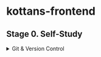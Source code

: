 # kottans-frontend

## Stage 0. Self-Study
<details>
<summary>Git & Version Control</summary> 


**Git - version control tool.**

Version control is like a save point in the game.

3 most popular version control tools:

- Git (distributed version control system)
- Subversion
- Mercurial

There are 2 different categories:
- _Centralized model_ (one computer hosts the project and every interaction must go through this computer)
- _Distributed model_ (no central repository of info, each dev has a complete copy on their computer)

3 main commands:
```$ git init```
```$ git clone```
```$ git status```


```ls``` - used to list files and directories

```mkdir``` - used to create a new directory

```cd``` - used to change directories

```rm``` - used to remove files and directories

```$ git log``` - is used to display all of the commits of a repository

```$ git log --oneline``` _(все те саме що і при git log тільки візуально покаже вкорочену версію)_

-----------------

##Branches
```$ git tag``` _(створити тег, можна і на древній коміт)_

🔥 ```$ git branch``` _(показати усі вітки і яка зараз вітка активна, for example → *master)_

```$ git branch name_of_new_branch```  _(створити нову вітку)_

```$ git checkout name_of_the_branch``` _(переключитися на іншу вітку)_

🔥  ``$ git checkout -b name_of_the_branch`` _(створить нову вітку і перейде в неї = git checkout)_

```$ git branch -d name_of_the_branch``` _(видалити вітку: можна зробити лише тоді коли ти на іншій вітці, і якщо там немає змін які не закомічені в іншу гілку)_

```$ git branch -D name_of_the_branch``` _(дозволить видалити бренч навіть якщо там є зміни які ніде не були закомічені)_

Running ```git checkout``` command will:
- remove all files and directories from the Working Directory that Git is tracking;
- go into the repository and pull out all of the files and directories of the commit that the branch points to;

##Merges
```
$ git merge <other-branch>
```

There are two types of merges:

- **Fast-forward merge** – the branch being merged in must be ahead of the checked out branch. The checked out branch's pointer will just be moved forward to point to the same commit as the other branch.

- **Regular merge:**
    - two divergent branches are combined
    - a merge commit is created
  
```$ git log --oneline --decorate --graph --all``` _(покаже усі бренчі і відвітвлення)_

```$ git branch name_of_a_new_branch SHA``` _(створить вітку від певного коміту)_

🔥 ``$ git commit -a -m "short desr"`` _(одночаcно додає в stage index ``-add``, комітить і добавляє коментар ``-message``)_

```$ git commit --amend``` _(дозволяє змінити/виправити тайтл останнього коміту або оновити останній комміт (замість створення нового))_

```$ git revert <SHA-of-commit-to-revert>``` _(для скасування попередньо зробленого коміту)_

```$ git reset <reference-to-commit>```


``` $ git reset``` can be used to:

- move the HEAD and current branch pointer to the referenced commit
- erase commits
- move committed changes to the staging index
- unstage committed changes


**Git Reset's Flags**
```
$ git reset
```


`````--mixed ````` _(by default і поверне його у Working Directory. Можна робити зміни, але SHA вже буде іншим навіть якщо контент не зміниться)_

`````--soft````` _(поверне на Staging Index i SHA буде іншим)_

`````--hard````` _(видалить коміт ! )_
##Relative Commit References

``X~n`` means: The nth ancestor of X.

``X^`` means: The parent of X. This is equivalent to X~1.

If ``X`` has more than one parent, one needs to distinguish between them when using the ``^`` notation.
So X^1 would be the first parent, X^2 would be the second parent, and so on. X^ is equivalent to X^1 (and also equivalent to X~1).


##Backup Branch 💡

Remember that using the ``git reset`` command will _erase commits from the current branch_. 

> Note: So if you want to follow along with all the resetting stuff that's coming up, you'll need to create a branch on the current commit that you can use as a backup.


    $ git branch backup
 </details>





